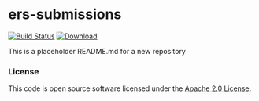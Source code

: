 
# ers-submissions

[![Build Status](https://travis-ci.org/hmrc/ers-submissions.svg?branch=master)](https://travis-ci.org/hmrc/ers-submissions) [ ![Download](https://api.bintray.com/packages/hmrc/releases/ers-submissions/images/download.svg) ](https://bintray.com/hmrc/releases/ers-submissions/_latestVersion)

This is a placeholder README.md for a new repository

### License

This code is open source software licensed under the [Apache 2.0 License]("http://www.apache.org/licenses/LICENSE-2.0.html").
    